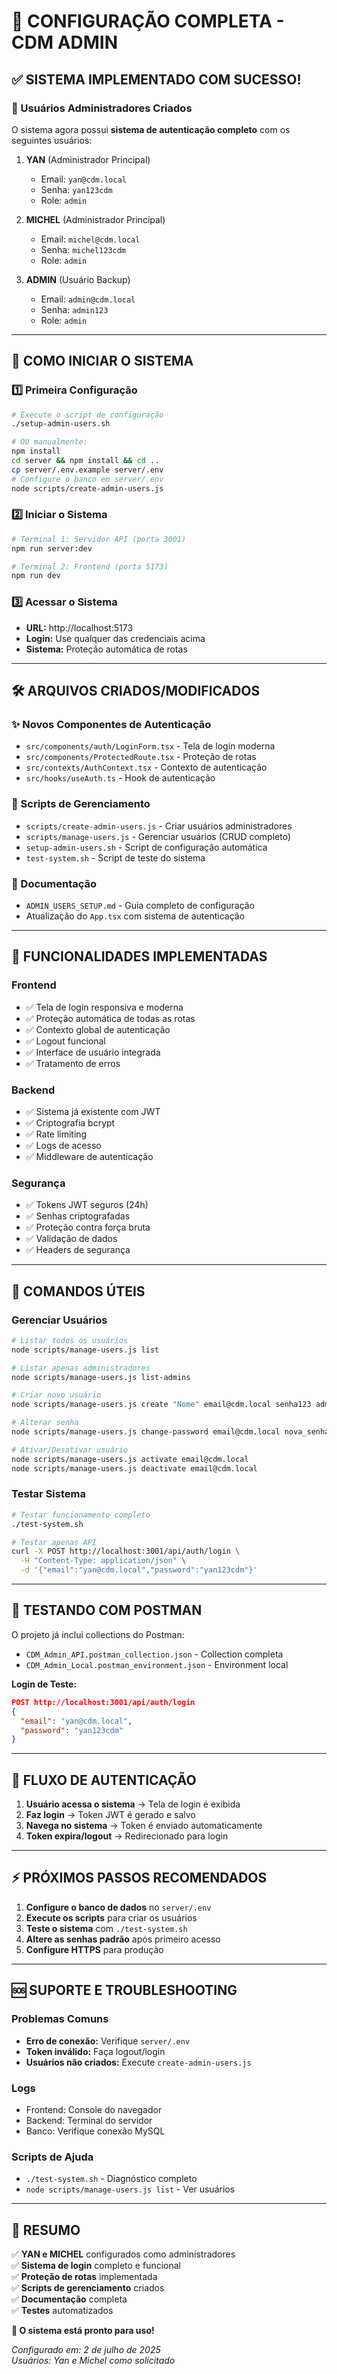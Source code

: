 # 🎉 CONFIGURAÇÃO COMPLETA - CDM ADMIN

## ✅ SISTEMA IMPLEMENTADO COM SUCESSO!

### 👥 Usuários Administradores Criados

O sistema agora possui **sistema de autenticação completo** com os seguintes usuários:

1. **YAN** (Administrador Principal)

   - Email: `yan@cdm.local`
   - Senha: `yan123cdm`
   - Role: `admin`

2. **MICHEL** (Administrador Principal)

   - Email: `michel@cdm.local`
   - Senha: `michel123cdm`
   - Role: `admin`

3. **ADMIN** (Usuário Backup)
   - Email: `admin@cdm.local`
   - Senha: `admin123`
   - Role: `admin`

---

## 🚀 COMO INICIAR O SISTEMA

### 1️⃣ Primeira Configuração

```bash
# Execute o script de configuração
./setup-admin-users.sh

# OU manualmente:
npm install
cd server && npm install && cd ..
cp server/.env.example server/.env
# Configure o banco em server/.env
node scripts/create-admin-users.js
```

### 2️⃣ Iniciar o Sistema

```bash
# Terminal 1: Servidor API (porta 3001)
npm run server:dev

# Terminal 2: Frontend (porta 5173)
npm run dev
```

### 3️⃣ Acessar o Sistema

- **URL:** http://localhost:5173
- **Login:** Use qualquer das credenciais acima
- **Sistema:** Proteção automática de rotas

---

## 🛠️ ARQUIVOS CRIADOS/MODIFICADOS

### ✨ Novos Componentes de Autenticação

- `src/components/auth/LoginForm.tsx` - Tela de login moderna
- `src/components/ProtectedRoute.tsx` - Proteção de rotas
- `src/contexts/AuthContext.tsx` - Contexto de autenticação
- `src/hooks/useAuth.ts` - Hook de autenticação

### 🔧 Scripts de Gerenciamento

- `scripts/create-admin-users.js` - Criar usuários administradores
- `scripts/manage-users.js` - Gerenciar usuários (CRUD completo)
- `setup-admin-users.sh` - Script de configuração automática
- `test-system.sh` - Script de teste do sistema

### 📝 Documentação

- `ADMIN_USERS_SETUP.md` - Guia completo de configuração
- Atualização do `App.tsx` com sistema de autenticação

---

## 🔐 FUNCIONALIDADES IMPLEMENTADAS

### Frontend

- ✅ Tela de login responsiva e moderna
- ✅ Proteção automática de todas as rotas
- ✅ Contexto global de autenticação
- ✅ Logout funcional
- ✅ Interface de usuário integrada
- ✅ Tratamento de erros

### Backend

- ✅ Sistema já existente com JWT
- ✅ Criptografia bcrypt
- ✅ Rate limiting
- ✅ Logs de acesso
- ✅ Middleware de autenticação

### Segurança

- ✅ Tokens JWT seguros (24h)
- ✅ Senhas criptografadas
- ✅ Proteção contra força bruta
- ✅ Validação de dados
- ✅ Headers de segurança

---

## 🎯 COMANDOS ÚTEIS

### Gerenciar Usuários

```bash
# Listar todos os usuários
node scripts/manage-users.js list

# Listar apenas administradores
node scripts/manage-users.js list-admins

# Criar novo usuário
node scripts/manage-users.js create "Nome" email@cdm.local senha123 admin

# Alterar senha
node scripts/manage-users.js change-password email@cdm.local nova_senha

# Ativar/Desativar usuário
node scripts/manage-users.js activate email@cdm.local
node scripts/manage-users.js deactivate email@cdm.local
```

### Testar Sistema

```bash
# Testar funcionamento completo
./test-system.sh

# Testar apenas API
curl -X POST http://localhost:3001/api/auth/login \
  -H "Content-Type: application/json" \
  -d '{"email":"yan@cdm.local","password":"yan123cdm"}'
```

---

## 📱 TESTANDO COM POSTMAN

O projeto já inclui collections do Postman:

- `CDM_Admin_API.postman_collection.json` - Collection completa
- `CDM_Admin_Local.postman_environment.json` - Environment local

**Login de Teste:**

```json
POST http://localhost:3001/api/auth/login
{
  "email": "yan@cdm.local",
  "password": "yan123cdm"
}
```

---

## 🔄 FLUXO DE AUTENTICAÇÃO

1. **Usuário acessa o sistema** → Tela de login é exibida
2. **Faz login** → Token JWT é gerado e salvo
3. **Navega no sistema** → Token é enviado automaticamente
4. **Token expira/logout** → Redirecionado para login

---

## ⚡ PRÓXIMOS PASSOS RECOMENDADOS

1. **Configure o banco de dados** no `server/.env`
2. **Execute os scripts** para criar os usuários
3. **Teste o sistema** com `./test-system.sh`
4. **Altere as senhas padrão** após primeiro acesso
5. **Configure HTTPS** para produção

---

## 🆘 SUPORTE E TROUBLESHOOTING

### Problemas Comuns

- **Erro de conexão:** Verifique `server/.env`
- **Token inválido:** Faça logout/login
- **Usuários não criados:** Execute `create-admin-users.js`

### Logs

- Frontend: Console do navegador
- Backend: Terminal do servidor
- Banco: Verifique conexão MySQL

### Scripts de Ajuda

- `./test-system.sh` - Diagnóstico completo
- `node scripts/manage-users.js list` - Ver usuários

---

## 🎉 RESUMO

✅ **YAN e MICHEL** configurados como administradores  
✅ **Sistema de login** completo e funcional  
✅ **Proteção de rotas** implementada  
✅ **Scripts de gerenciamento** criados  
✅ **Documentação** completa  
✅ **Testes** automatizados

**🚀 O sistema está pronto para uso!**

_Configurado em: 2 de julho de 2025_  
_Usuários: Yan e Michel como solicitado_
